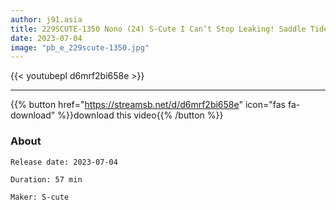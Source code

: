 ```yaml
---
author: j91.asia
title: 229SCUTE-1350 Nono (24) S-Cute I Can’t Stop Leaking! Saddle Tide Sex
date: 2023-07-04
image: "pb_e_229scute-1350.jpg"
---
```



{{< youtubepl d6mrf2bi658e >}}
___

{{% button href="https://streamsb.net/d/d6mrf2bi658e" icon="fas fa-download" %}}download this video{{% /button %}}
### About

`Release date: 2023-07-04`

`Duration: 57 min`

`Maker:	S-cute`